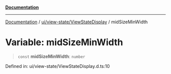 [**Documentation**](../../../../index.md)

***

[Documentation](../../../../index.md) / [ui/view-state/ViewStateDisplay](../index.md) / midSizeMinWidth

# Variable: midSizeMinWidth

> `const` **midSizeMinWidth**: `number`

Defined in: ui/view-state/ViewStateDisplay.d.ts:10
